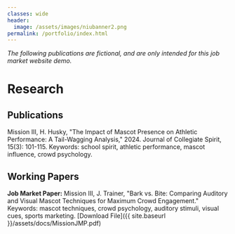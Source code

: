 ```yaml
---
classes: wide
header:
  image: /assets/images/niubanner2.png
permalink: /portfolio/index.html
---
```


*The following publications are fictional, and are only intended for this job market website demo.*

# Research

<h2 id="publications">Publications</h2>
Mission III, H. Husky, "The Impact of Mascot Presence on Athletic Performance: A Tail-Wagging Analysis," 2024. Journal of Collegiate Spirit, 15(3): 101-115. Keywords: school spirit, athletic performance, mascot influence, crowd psychology. 


  
<h2 id="working-papers">Working Papers</h2> 
  
**Job Market Paper:** Mission III, J. Trainer, "Bark vs. Bite: Comparing Auditory and Visual Mascot Techniques for Maximum Crowd Engagement." Keywords: mascot techniques, crowd psychology, auditory stimuli, visual cues, sports marketing.
[Download File]({{ site.baseurl }}/assets/docs/MissionJMP.pdf)
